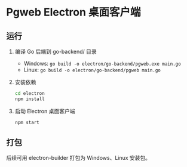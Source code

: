 # Pgweb Electron 桌面客户端

## 运行

1. 编译 Go 后端到 go-backend/ 目录
   - Windows: `go build -o electron/go-backend/pgweb.exe main.go`
   - Linux: `go build -o electron/go-backend/pgweb main.go`

2. 安装依赖
   ```bash
   cd electron
   npm install
   ```

3. 启动 Electron 桌面客户端
   ```bash
   npm start
   ```

## 打包

后续可用 electron-builder 打包为 Windows、Linux 安装包。 